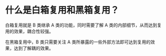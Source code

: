 # 什么是白箱复用和黑箱复用？

白箱复用就是 B 类继承 A 类的功能，同时需要了解 A 类的内部细节，从而达到复用的效果，耦合性较强。

在黑箱复用中，B 类只需要关注 A 类所暴露的一些外部方法即可达到复用的效果，达到了解耦的效果。